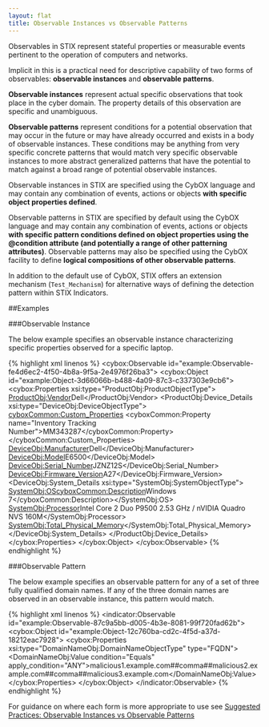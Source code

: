 ```yaml
---
layout: flat
title: Observable Instances vs Observable Patterns
---
```




Observables in STIX represent stateful properties or measurable events pertinent to the operation of computers and networks.

Implicit in this is a practical need for descriptive capability of two forms of observables: **observable instances** and **observable patterns**.

**Observable instances** represent actual specific observations that took place in the cyber domain. The property details of this observation are specific and unambiguous.

**Observable patterns** represent conditions for a potential observation that may occur in the future or may have already occurred and exists in a body of observable instances. 
These conditions may be anything from very specific concrete patterns that would match very specific observable instances to more abstract generalized patterns that have the potential to match against a broad range of potential observable instances.

Observable instances in STIX are specified using the CybOX language and may contain any combination of events, actions or objects **with specific object properties defined**.

Observable patterns in STIX are specified by default using the CybOX language and may contain any combination of events, actions or objects **with specific pattern conditions defined on object properties using the @condition attribute (and potentially a range of other patterning attributes)**. Observable patterns may also be specified using the CybOX facility to define **logical compositions of other observable patterns**.

In addition to the default use of CybOX, STIX offers an extension mechanism (`Test_Mechanism`) for alternative ways of defining the detection pattern within STIX Indicators.


##Examples

###Observable Instance

The below example specifies an observable instance characterizing specific properties observed for a specific laptop.

{% highlight xml linenos %}
<cybox:Observable id="example:Observable-fe4d6ec2-4f50-4b8a-9f5a-2e4976f26ba3">
	<cybox:Object id="example:Object-3d66066b-b488-4a09-87c3-c337303e9cb6">
		<cybox:Properties xsi:type="ProductObj:ProductObjectType">
			<ProductObj:Vendor>Dell</ProductObj:Vendor>
			<ProductObj:Device_Details xsi:type="DeviceObj:DeviceObjectType">
				<cyboxCommon:Custom_Properties>
					<cyboxCommon:Property name="Inventory Tracking Number">MM343287</cyboxCommon:Property>
				</cyboxCommon:Custom_Properties>
				<DeviceObj:Manufacturer>Dell</DeviceObj:Manufacturer>
				<DeviceObj:Model>E6500</DeviceObj:Model>
				<DeviceObj:Serial_Number>JZNZ12S</DeviceObj:Serial_Number>
				<DeviceObj:Firmware_Version>A27</DeviceObj:Firmware_Version>
				<DeviceObj:System_Details xsi:type="SystemObj:SystemObjectType">
					<SystemObj:OS><cyboxCommon:Description>Windows 7</cyboxCommon:Description></SystemObj:OS>
					<SystemObj:Processor>Intel Core 2 Duo P9500 2.53 GHz / nVIDIA Quadro NVS 160M</SystemObj:Processor>
					<SystemObj:Total_Physical_Memory></SystemObj:Total_Physical_Memory>
				</DeviceObj:System_Details>
			</ProductObj:Device_Details>
		</cybox:Properties>
	</cybox:Object>
</cybox:Observable>
{% endhighlight %}

###Observable Pattern

The below example specifies an observable pattern for any of a set of three fully qualified domain names. If any of the three domain names are observed in an observable instance, this pattern would match.

{% highlight xml linenos %}
<indicator:Observable id="example:Observable-87c9a5bb-d005-4b3e-8081-99f720fad62b">
	<cybox:Object id="example:Object-12c760ba-cd2c-4f5d-a37d-18212eac7928">
        <cybox:Properties xsi:type="DomainNameObj:DomainNameObjectType" type="FQDN">
            <DomainNameObj:Value condition="Equals" apply_condition="ANY">malicious1.example.com##comma##malicious2.example.com##comma##malicious3.example.com</DomainNameObj:Value>
        </cybox:Properties>
    </cybox:Object>
</indicator:Observable>
{% endhighlight %}

For guidance on where each form is more appropriate to use see [Suggested Practices: Observable Instances vs Observable Patterns](../../suggested-practices/#observable-instances-vs-observable-patterns)
